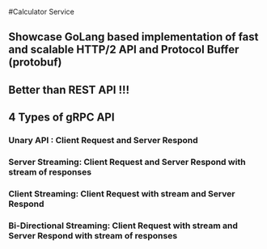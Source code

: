 #Calculator Service
## Showcase GoLang based implementation of fast and scalable HTTP/2 API and Protocol Buffer (protobuf) 
## Better than REST API !!!

## 4 Types of gRPC API
### Unary API : Client Request and Server Respond
### Server Streaming: Client Request and Server Respond with stream of responses
### Client Streaming: Client Request with stream and Server Respond 
### Bi-Directional Streaming: Client Request with stream and Server Respond with stream of responses
